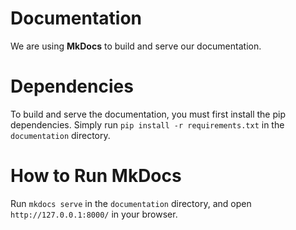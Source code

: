 # Documentation

We are using **MkDocs** to build and serve our documentation.

# Dependencies

To build and serve the documentation, you must first install the pip dependencies. Simply run `pip install -r requirements.txt` in the `documentation` directory.

# How to Run MkDocs

Run `mkdocs serve` in the `documentation` directory, and open `http://127.0.0.1:8000/` in your browser.